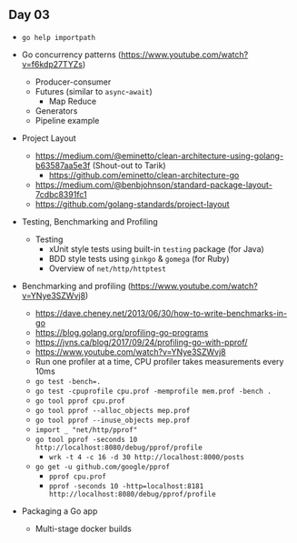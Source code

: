 Day 03
------

- `go help importpath`
- Go concurrency patterns (https://www.youtube.com/watch?v=f6kdp27TYZs)
  - Producer-consumer
  - Futures (similar to `async`-`await`)
    - Map Reduce
  - Generators
  - Pipeline example

- Project Layout
  - https://medium.com/@eminetto/clean-architecture-using-golang-b63587aa5e3f (Shout-out to Tarik)
    - https://github.com/eminetto/clean-architecture-go
  - https://medium.com/@benbjohnson/standard-package-layout-7cdbc8391fc1
  - https://github.com/golang-standards/project-layout

- Testing, Benchmarking and Profiling
  - Testing
    - xUnit style tests using built-in `testing` package (for Java)
    - BDD style tests using `ginkgo` & `gomega` (for Ruby)
    - Overview of `net/http/httptest`

- Benchmarking and profiling (https://www.youtube.com/watch?v=YNye3SZWvj8)
  - https://dave.cheney.net/2013/06/30/how-to-write-benchmarks-in-go
  - https://blog.golang.org/profiling-go-programs
  - https://jvns.ca/blog/2017/09/24/profiling-go-with-pprof/
  - https://www.youtube.com/watch?v=YNye3SZWvj8
  - Run one profiler at a time, CPU profiler takes measurements every 10ms
  - `go test -bench=.`
  - `go test -cpuprofile cpu.prof -memprofile mem.prof -bench .`
  - `go tool pprof cpu.prof`
  - `go tool pprof --alloc_objects mep.prof`
  - `go tool pprof --inuse_objects mep.prof`
  - `import _ "net/http/pprof"`
  - `go tool pprof -seconds 10 http://localhost:8080/debug/pprof/profile`
    - `wrk -t 4 -c 16 -d 30 http://localhost:8000/posts`
  - `go get -u github.com/google/pprof`
    - `pprof cpu.prof`
    - `pprof -seconds 10 -http=localhost:8181 http://localhost:8080/debug/pprof/profile`

- Packaging a Go app
  - Multi-stage docker builds
